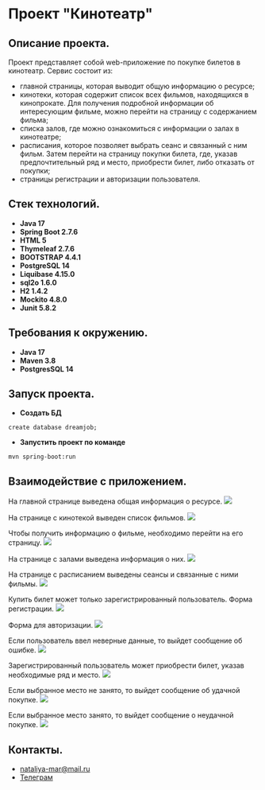 # Проект "Кинотеатр"

## Описание проекта.

Проект представляет собой web-приложение по покупке билетов в кинотеатр. Сервис состоит из:

- главной страницы, которая выводит общую информацию о ресурсе;
- кинотеки, которая содержит список всех фильмов, находящихся в кинопрокате. Для получения подробной информации об
  интересующим фильме, можно перейти на страницу с содержанием фильма;
- списка залов, где можно ознакомиться с информации о залах в кинотеатре;
- расписания, которое позволяет выбрать сеанс и связанный с ним фильм. Затем перейти на страницу покупки билета, где,
  указав предпочтительный ряд и место, приобрести билет, либо отказать от покупки;
- страницы регистрации и авторизации пользователя.

## Стек технологий.

- **Java 17**
- **Spring Boot 2.7.6**
- **HTML 5**
- **Thymeleaf 2.7.6**
- **BOOTSTRAP 4.4.1**
- **PostgreSQL 14**
- **Liquibase 4.15.0**
- **sql2o 1.6.0**
- **H2 1.4.2**
- **Mockito 4.8.0**
- **Junit 5.8.2**

## Требования к окружению.

- **Java 17**
- **Maven 3.8**
- **PostgresSQL 14**

## Запуск проекта.

- **Создать БД**

``` shell 
create database dreamjob;
```

- **Запустить проект по команде**

``` shell 
mvn spring-boot:run
```

## Взаимодействие с приложением.

На главной странице выведена общая информация о ресурсе.
![](images/1.PNG)

На странице с кинотекой выведен список фильмов.
![](images/3.PNG)

Чтобы получить информацию о фильме, необходимо перейти на его страницу.
![](images/4.PNG)

На странице с залами выведена информация о них.
![](images/5.PNG)

На странице с расписанием выведены сеансы и связанные с ними фильмы.
![](images/2.PNG)

Купить билет может только зарегистрированный пользователь. Форма регистрации.
![](images/7.PNG)

Форма для авторизации.
![](images/6.PNG)

Если пользователь ввел неверные данные, то выйдет сообщение об ошибке.
![](images/8.PNG)

Зарегистрированный пользователь может приобрести билет, указав необходимые ряд и место.
![](images/9.PNG)

Если выбранное место не занято, то выйдет сообщение об удачной покупке.
![](images/10.PNG)

Если выбранное место занято, то выйдет сообщение о неудачной покупке.
![](images/11.PNG)

## Контакты.
- nataliya-mar@mail.ru
- <a href="https://t.me/khmnatalia/" target="_blank">Телеграм</a></h1>
